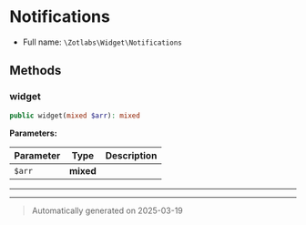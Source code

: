
# Notifications





* Full name: `\Zotlabs\Widget\Notifications`




## Methods


### widget



```php
public widget(mixed $arr): mixed
```








**Parameters:**

| Parameter | Type | Description |
|-----------|------|-------------|
| `$arr` | **mixed** |  |





***


***
> Automatically generated on 2025-03-19

